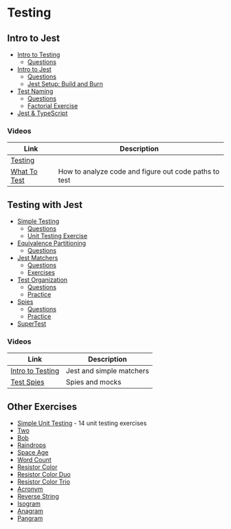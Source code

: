 # Testing

## Intro to Jest

* [Intro to Testing](/posts/testing-intro)
  * [Questions](/posts/testing-questions)
* [Intro to Jest](/posts/jest-intro)
  * [Questions](/posts/testing-jest-questions)
  * [Jest Setup: Build and Burn](/posts/jest-setup-build-and-burn)
* [Test Naming](/posts/test-naming)
  * [Questions](/posts/test-naming-questions)
  * [Factorial Exercise](/posts/test-naming-exercise-factorial)
* [Jest & TypeScript](/posts/ts-jest)

### Videos

| Link | Description |
| --- | --- |
| [Testing](https://www.youtube.com/watch?v=7CKJFg74oEI) | |
| [What To Test](https://youtu.be/fXszog9js4o) | How to analyze code and figure out code paths to test |

## Testing with Jest

* [Simple Testing](/posts/simple-testing-jest)
  * [Questions](/posts/simple-testing-jest-questions)
  * [Unit Testing Exercise](https://github.com/sikaeducation/simple-unit-testing)
* [Equivalence Partitioning](/posts/equivalence-partitioning)
  * [Questions](/posts/equivalence-partitioning-questions)
* [Jest Matchers](/posts/jest-matchers)
  * [Questions](/posts/jest-matchers-questions)
  * [Exercises](/posts/jest-matchers-exercises)
* [Test Organization](/posts/test-organization)
  * [Questions](/posts/test-organization-questions)
  * [Practice](https://github.com/sikaeducation/test-organization-practice)
* [Spies](/posts/jest-spies)
  * [Questions](/posts/jest-spies-questions)
  * [Practice](https://github.com/sikaeducation/test-spy-practice)
* [SuperTest](/posts/node-supertest)

### Videos

| Link | Description |
| --- | --- |
| [Intro to Testing](https://youtu.be/3Pr61UrEnFE) | Jest and simple matchers |
| [Test Spies](https://youtu.be/XgRHhhStioM) | Spies and mocks |

## Other Exercises

* [Simple Unit Testing](https://github.com/sikaeducation/simple-unit-testing) - 14 unit testing exercises
* [Two](https://github.com/sikaeducation/two-fer-test)
* [Bob](https://github.com/sikaeducation/bob-test)
* [Raindrops](https://github.com/sikaeducation/raindrops-test)
* [Space Age](https://github.com/sikaeducation/space-age-test)
* [Word Count](https://github.com/sikaeducation/word-count-test)
* [Resistor Color](https://github.com/sikaeducation/resistor-color-test)
* [Resistor Color Duo](https://github.com/sikaeducation/resistor-color-duo-test)
* [Resistor Color Trio](https://github.com/sikaeducation/resistor-color-trio-test)
* [Acronym](https://github.com/sikaeducation/acronym-test)
* [Reverse String](https://github.com/sikaeducation/reverse-string-test)
* [Isogram](https://github.com/sikaeducation/isogram-test)
* [Anagram](https://github.com/sikaeducation/anagram-test)
* [Pangram](https://github.com/sikaeducation/pangram-test)
